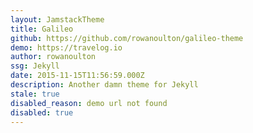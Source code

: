 ```yaml
---
layout: JamstackTheme
title: Galileo
github: https://github.com/rowanoulton/galileo-theme
demo: https://travelog.io
author: rowanoulton
ssg: Jekyll
date: 2015-11-15T11:56:59.000Z
description: Another damn theme for Jekyll
stale: true
disabled_reason: demo url not found
disabled: true
---
```

